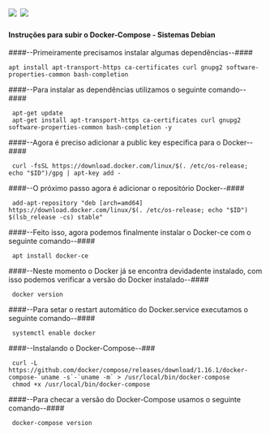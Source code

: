 # ![](https://assets.zabbix.com/img/logo/zabbix_logo_313x82.png) ![](https://upload.wikimedia.org/wikipedia/commons/thumb/4/4e/Docker_%28container_engine%29_logo.svg/1280px-Docker_%28container_engine%29_logo.svg.png)

#### Instruções para subir o Docker-Compose - Sistemas Debian ####

####--Primeiramente precisamos instalar algumas dependências--####

    apt install apt-transport-https ca-certificates curl gnupg2 software-properties-common bash-completion
    
####--Para instalar as dependências utilizamos o seguinte comando--####

     apt-get update                                                                                                
     apt-get install apt-transport-https ca-certificates curl gnupg2 software-properties-common bash-completion -y 
     
####--Agora é preciso adicionar a public key especifica para o Docker--####

     curl -fsSL https://download.docker.com/linux/$(. /etc/os-release; echo "$ID")/gpg | apt-key add -    
    
####--O próximo passo agora é adicionar o repositório Docker--####

     add-apt-repository "deb [arch=amd64] https://download.docker.com/linux/$(. /etc/os-release; echo "$ID") $(lsb_release -cs) stable" 
    
####--Feito isso, agora podemos finalmente instalar o Docker-ce com o seguinte comando--####

     apt install docker-ce 
    

####--Neste momento o Docker já se encontra devidadente instalado, com isso podemos verificar a versão do Docker instalado--####

     docker version 

####--Para setar o restart automático do Docker.service executamos o seguinte comando--####

     systemctl enable docker 
   
####--Instalando o Docker-Compose--###

     curl -L https://github.com/docker/compose/releases/download/1.16.1/docker-compose-`uname -s`-`uname -m` > /usr/local/bin/docker-compose 
     chmod +x /usr/local/bin/docker-compose                                                                                                  

####--Para checar a versão do Docker-Compose usamos o seguinte comando--####

     docker-compose version 


